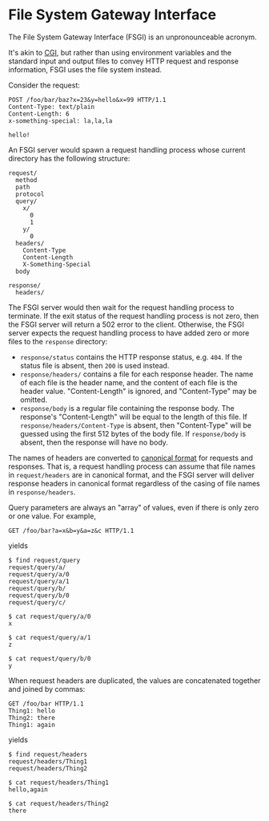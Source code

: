 File System Gateway Interface
=============================
The File System Gateway Interface (FSGI) is an unpronounceable acronym.

It's akin to [CGI][1], but rather than using environment variables and the
standard input and output files to convey HTTP request and response
information, FSGI uses the file system instead.

Consider the request:
```
POST /foo/bar/baz?x=23&y=hello&x=99 HTTP/1.1
Content-Type: text/plain
Content-Length: 6
x-something-special: la,la,la

hello!

```

An FSGI server would spawn a request handling process whose current directory
has the following structure:
```
request/
  method
  path
  protocol
  query/
    x/
      0
      1
    y/
      0
  headers/
    Content-Type
    Content-Length
    X-Something-Special
  body

response/
  headers/    
```

The FSGI server would then wait for the request handling process to terminate.
If the exit status of the request handling process is not zero, then the FSGI
server will return a 502 error to the client.  Otherwise, the FSGI server
expects the request handling process to have added zero or more files to the
`response` directory:

- `response/status` contains the HTTP response status, e.g. `404`.  If the
  status file is absent, then `200` is used instead.
- `response/headers/` contains a file for each response header.  The name of
  each file is the header name, and the content of each file is the header
  value.  "Content-Length" is ignored, and "Content-Type" may be omitted.
- `response/body` is a regular file containing the response body.  The
  response's "Content-Length" will be equal to the length of this file.  If
  `response/headers/Content-Type` is absent, then "Content-Type" will be
  guessed using the first 512 bytes of the body file.  If `response/body` is
  absent, then the response will have no body.

The names of headers are converted to [canonical format][2] for requests and
responses.  That is, a request handling process can assume that file names in
`request/headers` are in canonical format, and the FSGI server will deliver
response headers in canonical format regardless of the casing of file names in
`response/headers`.

Query parameters are always an "array" of values, even if there is only zero or
one value.  For example,
```
GET /foo/bar?a=x&b=y&a=z&c HTTP/1.1
```
yields
```console
$ find request/query
request/query/a/
request/query/a/0
request/query/a/1
request/query/b/
request/query/b/0
request/query/c/

$ cat request/query/a/0
x

$ cat request/query/a/1
z

$ cat request/query/b/0
y
```

When request headers are duplicated, the values are concatenated together and
joined by commas:
```
GET /foo/bar HTTP/1.1
Thing1: hello
Thing2: there
Thing1: again
```
yields
```console
$ find request/headers
request/headers/Thing1
request/headers/Thing2

$ cat request/headers/Thing1
hello,again

$ cat request/headers/Thing2
there
```

[1]: https://en.wikipedia.org/wiki/Common_Gateway_Interface
[2]: https://pkg.go.dev/net/http#CanonicalHeaderKey

